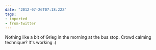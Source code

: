 ```yaml
---
date: "2012-07-26T07:18:22Z"
tags:
- imported
- from-twitter
---
```

Nothing like a bit of Grieg in the morning at the bus stop. Crowd calming technique? It's working :\)
